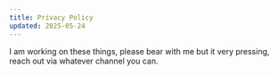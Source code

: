 ```yaml
---
title: Privacy Policy
updated: 2025-05-24
---
```


<!-- TODO: To be written -->

I am working on these things, please bear with me but it very pressing, reach out via whatever channel you can.
